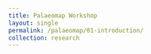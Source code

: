 ```yaml
---
title: Palaeomap Workshop
layout: single
permalink: /palaeomap/01-introduction/
collection: research
---
```

